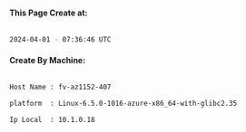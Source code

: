 
   
#### This Page Create at:

```bash

2024-04-01 - 07:36:46 UTC

```

#### Create By Machine:

```bash

Host Name : fv-az1152-407

platform  : Linux-6.5.0-1016-azure-x86_64-with-glibc2.35

Ip Local  : 10.1.0.18

```

